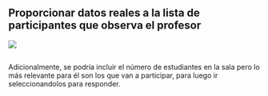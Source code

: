 ## Proporcionar datos reales a la lista de participantes que observa el profesor

<img src="https://i.imgur.com/MmTznzw.png">

## 

 Adicionalmente, se podría incluir el número de estudiantes en la sala pero lo más relevante para él son los que van a participar, para luego ir seleccionandolos para responder.
